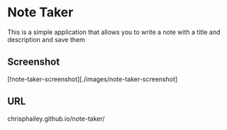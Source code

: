 # Note Taker
This is a simple application that allows you to write a note with a title and description and save them

## Screenshot
[!note-taker-screenshot][./images/note-taker-screenshot]
## URL
chrisphailey.github.io/note-taker/
